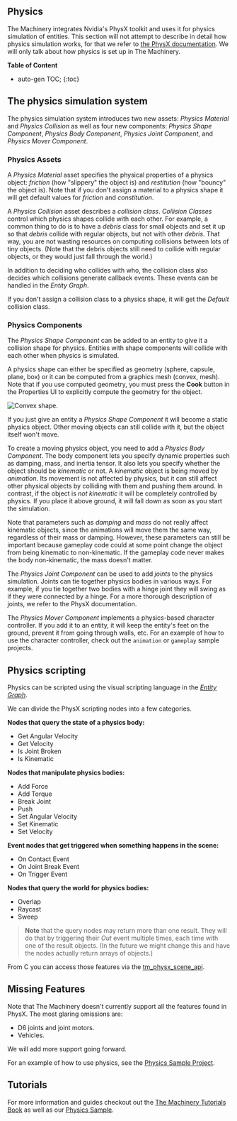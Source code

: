 ## Physics

The Machinery integrates Nvidia's PhysX toolkit and uses it for physics simulation of entities. This section will not attempt to describe in detail how physics simulation works, for that we refer to [the PhysX documentation](https://docs.nvidia.com/gameworks/content/gameworkslibrary/physx/guide/Manual/Index.html). 
We will only talk about how physics is set up in The Machinery.

**Table of Content**

* auto-gen TOC;
{:toc}

## The physics simulation system

The physics simulation system introduces two new assets: *Physics Material* and *Physics Collision*
as well as four new components: *Physics Shape Component*, *Physics Body Component*, *Physics
Joint Component*, and *Physics Mover Component*.

### Physics Assets

A *Physics Material* asset specifies the physical properties of a physics object: *friction* (how
"slippery" the object is) and *restitution* (how "bouncy" the object is). Note that if you don't
assign a material to a physics shape it will get default values for *friction* and *constitution*.

A *Physics Collision* asset describes a *collision class*. *Collision Classes* control which physics
shapes collide with each other. For example, a common thing to do is to have a *debris* class for
small objects and set it up so that *debris* collide with regular objects, but not with other
*debris*. That way, you are not wasting resources on computing collisions between lots of tiny
objects. (Note that the debris objects still need to collide with regular objects, or they would
just fall through the world.)

In addition to deciding who collides with who, the collision class also decides which collisions
generate callback events. These events can be handled in the *Entity Graph*.

If you don't assign a collision class to a physics shape, it will get the *Default* collision class.

### Physics Components

The *Physics Shape Component* can be added to an entity to give it a collision shape for physics.
Entities with shape components will collide with each other when physics is simulated.

A physics shape can either be specified as geometry (sphere, capsule, plane, box) or it can be
computed from a graphics mesh (convex, mesh). Note that if you use computed geometry, you must press
the **Cook** button in the Properties UI to explicitly compute the geometry for the object.

![Convex shape.](#)

If you just give an entity a *Physics Shape Component* it will become a static physics object. Other
moving objects can still collide with it, but the object itself won't move.

To create a moving physics object, you need to add a *Physics Body Component*. The body component
lets you specify dynamic properties such as damping, mass, and inertia tensor. It also lets you
specify whether the object should be *kinematic* or not. A *kinematic* object is being moved by
*animation*. Its movement is not affected by physics, but it can still affect other physical
objects by colliding with them and pushing them around. In contrast, if the object is *not
kinematic* it will be completely controlled by physics. If you place it above ground, it will fall
down as soon as you start the simulation.

Note that parameters such as *damping* and *mass* do not really affect kinematic objects, since
the animations will move them the same way, regardless of their mass or damping. However, these
parameters can still be important because gameplay code could at some point change the object
from being kinematic to non-kinematic. If the gameplay code never makes the body non-kinematic, the
mass doesn't matter.

The *Physics Joint Component* can be used to add *joints* to the physics simulation. Joints can tie
together physics bodies in various ways. For example, if you tie together two bodies with a hinge
joint they will swing as if they were connected by a hinge. For a more thorough description of
joints, we refer to the PhysX documentation.

The *Physics Mover Component* implements a physics-based character controller. If you add it to an
entity, it will keep the entity's feet on the ground, prevent it from going through walls, etc. For
an example of how to use the character controller, check out the `animation` or `gameplay` sample
projects.

## Physics scripting

Physics can be scripted using the visual scripting language in the [*Entity Graph*]({{the_machinery_book}}editing_workflows/visual-scripting.html).

We can divide the PhysX scripting nodes into a few categories.

**Nodes that query the state of a physics body:**

- Get Angular Velocity
- Get Velocity
- Is Joint Broken
- Is Kinematic

**Nodes that manipulate physics bodies:**

- Add Force
- Add Torque
- Break Joint
- Push
- Set Angular Velocity
- Set Kinematic
- Set Velocity

**Event nodes that get triggered when something happens in the scene:**

- On Contact Event
- On Joint Break Event
- On Trigger Event

**Nodes that query the world for physics bodies:**

- Overlap
- Raycast
- Sweep

> **Note** that the query nodes may return more than one result. They will do that by triggering their
> *Out* event multiple times, each time with one of the result objects. (In the future we might change
> this and have the nodes actually return arrays of objects.)

From C you can access those features via the [tm_physx_scene_api]({{docs}}plugins/physx/physx_scene.h.html#structtm_physx_scene_api).

## Missing Features

Note that The Machinery doesn't currently support all the features found in PhysX. The most
glaring omissions are:

* D6 joints and joint motors.
* Vehicles.

We will add more support going forward.

For an example of how to use physics, see the [Physics Sample Project](https://ourmachinery.com/samples.html).


## Tutorials

For more information and guides checkout out the [The Machinery Tutorials Book]({{base_url}}) as well as our [Physics Sample](https://ourmachinery.com/samples.html).
